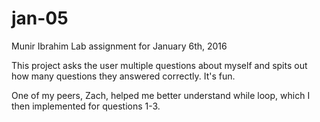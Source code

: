 # jan-05
Munir Ibrahim
Lab assignment for January 6th, 2016

This project asks the user multiple questions about myself and spits out how many questions they answered correctly. It's fun.

One of my peers, Zach, helped me better understand while loop, which I then implemented for questions 1-3.
